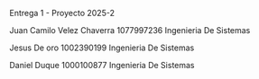 Entrega  1 - Proyecto 2025-2

Juan Camilo Velez Chaverra 
1077997236
Ingenieria De Sistemas

Jesus De oro 
1002390199
Ingenieria De Sistemas

Daniel Duque
1000100877
Ingenieria De Sistemas

